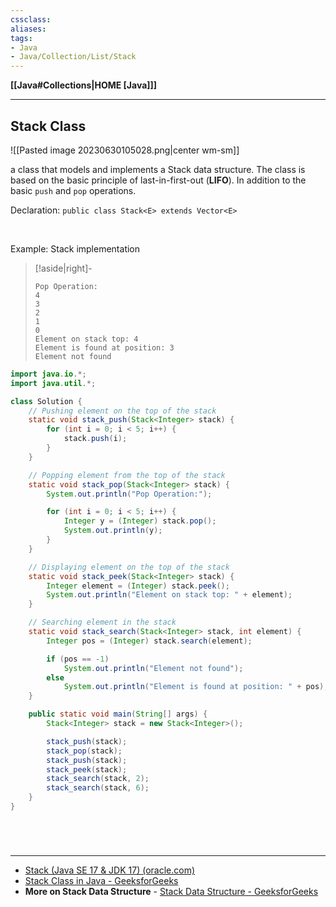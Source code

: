 ```yaml
---
cssclass:
aliases:
tags:
- Java
- Java/Collection/List/Stack
---
```

**[[Java#Collections|HOME [Java]]]**

---
## Stack Class
![[Pasted image 20230630105028.png|center wm-sm]]

a class that models and implements a Stack data structure. The class is based on the basic principle of last-in-first-out (**LIFO**). In addition to the basic `push` and `pop` operations.

Declaration: `public class Stack<E> extends Vector<E>`

<br>

Example: Stack implementation
>[!aside|right]-
> ```
> Pop Operation:
> 4
> 3
> 2
> 1
> 0
> Element on stack top: 4        
> Element is found at position: 3
> Element not found
> ```

```java
import java.io.*;
import java.util.*;

class Solution {
    // Pushing element on the top of the stack
    static void stack_push(Stack<Integer> stack) {
        for (int i = 0; i < 5; i++) {
            stack.push(i);
        }
    }

    // Popping element from the top of the stack
    static void stack_pop(Stack<Integer> stack) {
        System.out.println("Pop Operation:");

        for (int i = 0; i < 5; i++) {
            Integer y = (Integer) stack.pop();
            System.out.println(y);
        }
    }

    // Displaying element on the top of the stack
    static void stack_peek(Stack<Integer> stack) {
        Integer element = (Integer) stack.peek();
        System.out.println("Element on stack top: " + element);
    }

    // Searching element in the stack
    static void stack_search(Stack<Integer> stack, int element) {
        Integer pos = (Integer) stack.search(element);

        if (pos == -1)
            System.out.println("Element not found");
        else
            System.out.println("Element is found at position: " + pos);
    }

    public static void main(String[] args) {
        Stack<Integer> stack = new Stack<Integer>();

        stack_push(stack);
        stack_pop(stack);
        stack_push(stack);
        stack_peek(stack);
        stack_search(stack, 2);
        stack_search(stack, 6);
    }
}

```

<br>

# 
---
- [Stack (Java SE 17 & JDK 17) (oracle.com)](https://docs.oracle.com/en/java/javase/17/docs/api/java.base/java/util/Stack.html)
- [Stack Class in Java - GeeksforGeeks](https://www.geeksforgeeks.org/stack-class-in-java/)
- **More on Stack Data Structure** - [Stack Data Structure - GeeksforGeeks](https://www.geeksforgeeks.org/stack-data-structure/)